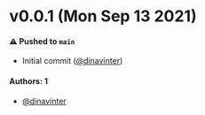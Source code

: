 # v0.0.1 (Mon Sep 13 2021)

#### ⚠️ Pushed to `main`

- Initial commit ([@dinavinter](https://github.com/dinavinter))

#### Authors: 1

- [@dinavinter](https://github.com/dinavinter)
